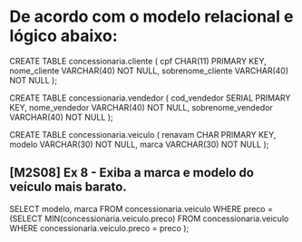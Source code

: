 
# De acordo com o modelo relacional e lógico abaixo:
CREATE TABLE concessionaria.cliente (
cpf CHAR(11) PRIMARY KEY,
nome_cliente VARCHAR(40) NOT NULL,
sobrenome_cliente VARCHAR(40) NOT NULL
);

CREATE TABLE concessionaria.vendedor (
cod_vendedor SERIAL PRIMARY KEY,
nome_vendedor VARCHAR(40) NOT NULL,
sobrenome_vendedor VARCHAR(40) NOT NULL
);

CREATE TABLE concessionaria.veiculo (
renavam CHAR PRIMARY KEY,
modelo VARCHAR(30) NOT NULL,
marca VARCHAR(30) NOT NULL
);

## [M2S08] Ex 8 - Exiba a marca e modelo do veículo mais barato.
SELECT modelo, marca FROM concessionaria.veiculo
WHERE preco = (SELECT MIN(concessionaria.veiculo.preco)
FROM concessionaria.veiculo
WHERE concessionaria.veiculo.preco = preco
);

